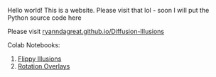 Hello world! This is a website. Please visit that lol - soon I will put the Python source code here

Please visit [ryanndagreat.github.io/Diffusion-Illusions](https://ryanndagreat.github.io/Diffusion-Illusions)

Colab Notebooks:
1. [Flippy Illusions](https://githubtocolab.com/RyannDaGreat/Diffusion-Illusions/blob/master/flippy_illusions_for_colab.ipynb)
2. [Rotation Overlays](https://githubtocolab.com/RyannDaGreat/Diffusion-Illusions/blob/master/rotation_overlays_for_colab.ipynb)
